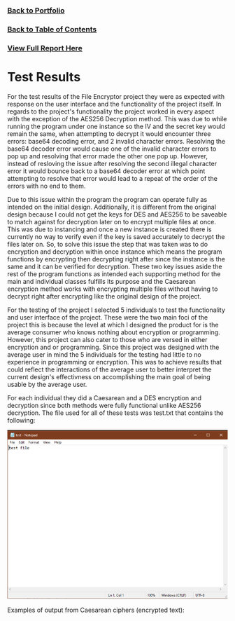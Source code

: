 ### [Back to Portfolio](index.md)

### [Back to Table of Contents](seniorproject.md)

### [View Full Report Here](fullReport.md)

Test Results
====================
For the test results of the File Encryptor project they were as expected with response on the user interface and the functionality of the project itself. In regards to the project's functionality the project worked in every aspect with the exception of the AES256 Decryption method. This was due to while running the program under one instance so the IV and the secret key would remain the same, when attempting to decrypt it would encounter three errors: base64 decoding error, and 2 invalid character errors. Resolving the base64 decoder error would cause one of the invalid character errors to pop up and resolving that error made the other one pop up. However, instead of resloving the issue after resolving the second illegal character error it would bounce back to a base64 decoder error at which point attempting to resolve that error would lead to a repeat of the order of the errors with no end to them.

Due to this issue within the program the program can operate fully as intended on the initial design. Additionally, it is different from the original design because I could not get the keys for DES and AES256 to be saveable to match against for decryption later on to encrypt multiple files at once. This was due to instancing and once a new instance is created there is currently no way to verify even if the key is saved accurately to decrypt the files later on. So, to solve this issue the step that was taken was to do encryption and decryption within once instance which means the program functions by encrypting then decrypting right after since the instance is the same and it can be verified for decryption. These two key issues aside the rest of the program functions as intended each supporting method for the main and individual classes fulfills its purpose and the Caesarean encryption method works with encrypting multiple files without having to decrypt right after encrypting like the original design of the project.

For the testing of the project I selected 5 individuals to test the functionality and user interface of the project. These were the two main foci of the project this is because the level at which I designed the product for is the average consumer who knows nothing about encryption or programming. However, this project can also cater to those who are versed in either encryption and or programming. Since this project was designed with the average user in mind the 5 individuals for the testing had little to no experience in programming or encryption. This was to achieve results that could reflect the interactions of the average user to better interpret the current design's effectivness on accomplishing the main goal of being usable by the average user.

For each individual they did a Caesarean and a DES encryption and decryption since both methods were fully functional unlike AES256 decryption. The file used for all of these tests was test.txt that contains the following:

![test file text here](images/testText.PNG)

Examples of output from Caesarean ciphers (encrypted text):

